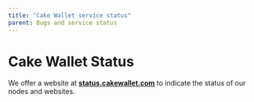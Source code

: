 ```yaml
---
title: "Cake Wallet service status"
parent: Bugs and service status
---
```


# Cake Wallet Status

We offer a website at [**status.cakewallet.com**](https://status.cakewallet.com) to indicate the status of our nodes and websites.
